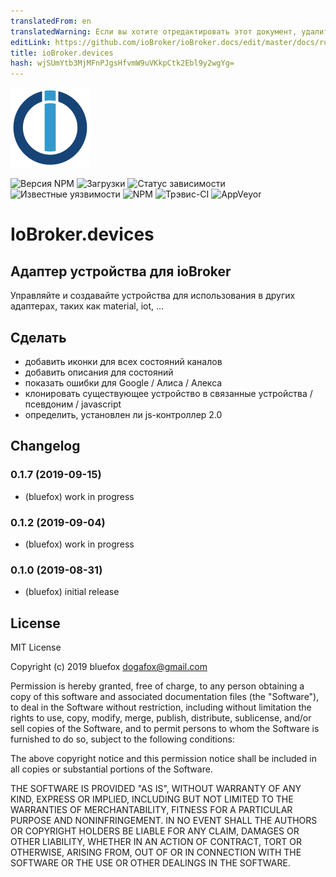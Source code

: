 ```yaml
---
translatedFrom: en
translatedWarning: Если вы хотите отредактировать этот документ, удалите поле «translationFrom», в противном случае этот документ будет снова автоматически переведен
editLink: https://github.com/ioBroker/ioBroker.docs/edit/master/docs/ru/adapterref/iobroker.devices/README.md
title: ioBroker.devices
hash: wjSUmYtb3MjMFnPJgsHfvmW9uVKkpCtk2Ebl9y2wgYg=
---
```

![логотип](../../../en/adapterref/iobroker.devices/admin/devices.png)

![Версия NPM](http://img.shields.io/npm/v/iobroker.devices.svg)
![Загрузки](https://img.shields.io/npm/dm/iobroker.devices.svg)
![Статус зависимости](https://img.shields.io/david/ioBroker/iobroker.devices.svg)
![Известные уязвимости](https://snyk.io/test/github/ioBroker/ioBroker.devices/badge.svg)
![NPM](https://nodei.co/npm/iobroker.devices.png?downloads=true)
![Трэвис-CI](http://img.shields.io/travis/ioBroker/ioBroker.devices/master.svg)
![AppVeyor](https://ci.appveyor.com/api/projects/status/github/ioBroker/ioBroker.devices?branch=master&svg=true)

# IoBroker.devices
## Адаптер устройства для ioBroker
Управляйте и создавайте устройства для использования в других адаптерах, таких как material, iot, ...

## Сделать
- добавить иконки для всех состояний каналов
- добавить описания для состояний
- показать ошибки для Google / Алиса / Алекса
- клонировать существующее устройство в связанные устройства / псевдоним / javascript
- определить, установлен ли js-контроллер 2.0

## Changelog

### 0.1.7 (2019-09-15)
* (bluefox) work in progress

### 0.1.2 (2019-09-04)
* (bluefox) work in progress

### 0.1.0 (2019-08-31)
* (bluefox) initial release

## License
MIT License

Copyright (c) 2019 bluefox <dogafox@gmail.com>

Permission is hereby granted, free of charge, to any person obtaining a copy
of this software and associated documentation files (the "Software"), to deal
in the Software without restriction, including without limitation the rights
to use, copy, modify, merge, publish, distribute, sublicense, and/or sell
copies of the Software, and to permit persons to whom the Software is
furnished to do so, subject to the following conditions:

The above copyright notice and this permission notice shall be included in all
copies or substantial portions of the Software.

THE SOFTWARE IS PROVIDED "AS IS", WITHOUT WARRANTY OF ANY KIND, EXPRESS OR
IMPLIED, INCLUDING BUT NOT LIMITED TO THE WARRANTIES OF MERCHANTABILITY,
FITNESS FOR A PARTICULAR PURPOSE AND NONINFRINGEMENT. IN NO EVENT SHALL THE
AUTHORS OR COPYRIGHT HOLDERS BE LIABLE FOR ANY CLAIM, DAMAGES OR OTHER
LIABILITY, WHETHER IN AN ACTION OF CONTRACT, TORT OR OTHERWISE, ARISING FROM,
OUT OF OR IN CONNECTION WITH THE SOFTWARE OR THE USE OR OTHER DEALINGS IN THE
SOFTWARE.